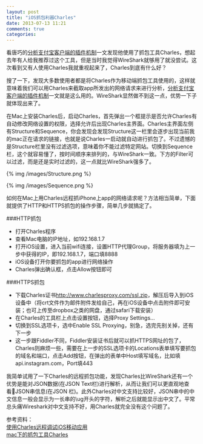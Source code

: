 ```yaml
---
layout: post
title: "iOS抓包利器Charles"
date: 2013-07-13 11:21
comments: true
categories: 
---
```



看唐巧的[分析支付宝客户端的插件机制](http://blog.devtang.com/blog/2013/06/23/alipay-plugin-mechanism/)一文发现他使用了抓包工具Charles，想起去年有人给我推荐过这个工具，但是当时我觉得WireShark就够用了就没尝试。这次看到又有人使用Charles我就重视起来了，Charles到底有什么好？

搜了一下，发现大多数使用者都是将Charles作为移动端抓包工具使用的，这样就意味着我们可以用Charles来截取app所发出的网络请求来进行分析，[分析支付宝客户端的插件机制](http://blog.devtang.com/blog/2013/06/23/alipay-plugin-mechanism/)一文就是这么用的。WireShark显然做不到这一点，优势一下子就体现出来了。

在Mac上安装Charles后，启动Charles，首先弹出一个框提示是否允许Charles有自动修改网络设置的权限，选择允许后出现Charles主界面。Charles主界面左侧有Structure和Sequence，你会发现会发现Structure这一栏里会逐步出现当前我的mac正在请求的链接，也就是说Charles一启动就自动进行抓包了。不过遗憾的是Structure栏里没有过滤选项，意味着你不能过滤特定网站。切换到Sequence栏，这个就容易懂了，按时间顺序来排列的，与WireShark一致。下方的Filter可以过滤，而是还是实时过滤的，这一点就比WireShark强多了。

 {% img /images/Structure.png %}

 {% img /images/Sequence.png %}

如何在Mac上用Charles远程抓iPhone上app的网络请求呢？方法相当简单，下面就提供了HTTP和HTTPS抓包的操作步骤，简单几步就搞定了。

###HTTP抓包
*   打开Charles程序
*   查看Mac电脑的IP地址，如192.168.1.7
*   打开iOS设置，进入当前wifi连接，设置HTTP代理Group，将服务器填为上一步中获得的IP，即192.168.1.7，端口填8888
*   iOS设备打开你要抓包的app进行网络操作
*   Charles弹出确认框，点击Allow按钮即可

###HTTPS抓包
*   下载Charles证书<http://www.charlesproxy.com/ssl.zip>，解压后导入到iOS设备中（将crt文件作为邮件附件发给自己，再在iOS设备中点击附件即可安装；也可上传至dropbox之类的网盘，通过safari下载安装）
*   在Charles的工具栏上点击设置按钮，选择Proxy Settings…
*   切换到SSL选项卡，选中Enable SSL Proxying，别急，选完先别关掉，还有下一步
*   这一步跟Fiddler不同，Fiddler安装证书后就可以抓HTTPS网址的包了，Charles则麻烦一些，需要在上一步的SSL选项卡的Locations表单填写要抓包的域名和端口，点击Add按钮，在弹出的表单中Host填写域名，比如填api.instagram.com，Port填443

我简单试用了一下Charles的远程抓包功能，发现Charles比WireShark还有一个优势是能对JSON数据(在JSON Text栏)进行解析，从而让我们可以更直观地查看JSON串信息(在JSON 栏)。此外Charles对中文支持比较好，JSON串中的中文信息一般会显示为一长串的\ug开头的字符，解析之后就能显示出中文了。平常总头痛Wireshark对中文支持不好，用Charles就完全没有这个问题了。

参考资料：   
[使用Charles远程调试iOS移动应用](http://larryhou.github.io/blog/2012/11/05/remote-debug-with-charles-proxy/)     
[mac下的抓包工具Charles](http://ju.outofmemory.cn/entry/32837)